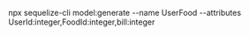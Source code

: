 npx sequelize-cli model:generate --name UserFood --attributes UserId:integer,FoodId:integer,bill:integer